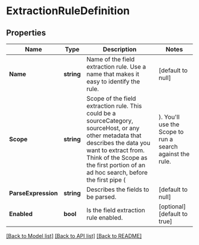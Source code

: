 # ExtractionRuleDefinition

## Properties
Name | Type | Description | Notes
------------ | ------------- | ------------- | -------------
**Name** | **string** | Name of the field extraction rule. Use a name that makes it easy to identify the rule. | [default to null]
**Scope** | **string** | Scope of the field extraction rule. This could be a sourceCategory, sourceHost, or any other metadata that describes the data you want to extract from. Think of the Scope as the first portion of an ad hoc search, before the first pipe ( | ). You&#x27;ll use the Scope to run a search against the rule. | [default to null]
**ParseExpression** | **string** | Describes the fields to be parsed. | [default to null]
**Enabled** | **bool** | Is the field extraction rule enabled. | [optional] [default to true]

[[Back to Model list]](../README.md#documentation-for-models) [[Back to API list]](../README.md#documentation-for-api-endpoints) [[Back to README]](../README.md)

